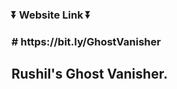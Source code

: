 <h3>⏬ Website Link ⏬<h3>
# https://bit.ly/GhostVanisher
<h2 style= text-align=center>Rushil's Ghost Vanisher.<h2>

